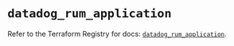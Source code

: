 # `datadog_rum_application`

Refer to the Terraform Registry for docs: [`datadog_rum_application`](https://registry.terraform.io/providers/datadog/datadog/3.55.0/docs/resources/rum_application).
